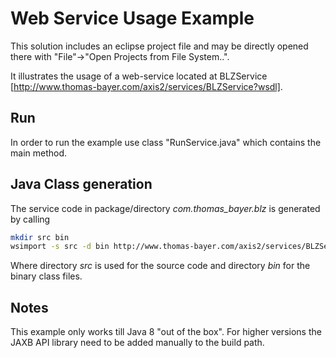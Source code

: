 # Web Service Usage Example

This solution includes an eclipse project file and may be directly opened there with "File"->"Open Projects from File System..".

It illustrates the usage of a web-service located at BLZService [http://www.thomas-bayer.com/axis2/services/BLZService?wsdl].

## Run

In order to run the example use class "RunService.java" which contains the main method.

## Java Class generation

The service code in package/directory *com.thomas_bayer.blz* is generated by calling

```bash
mkdir src bin
wsimport -s src -d bin http://www.thomas-bayer.com/axis2/services/BLZService?wsdl
```

Where directory *src* is used for the source code and directory *bin* for the binary class files.

## Notes

This example only works till Java 8 "out of the box". For higher versions the JAXB API library need to be added manually to the build path.